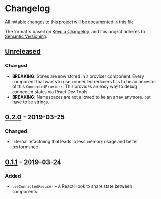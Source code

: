 # Changelog
All notable changes to this project will be documented in this file.

The format is based on [Keep a Changelog](https://keepachangelog.com/en/1.0.0/),
and this project adheres to [Semantic Versioning](https://semver.org/spec/v2.0.0.html).

## [Unreleased]
### Changed
- **BREAKING**: States are now stored in a provider component. Every component that wants to use connected reducers has to be an ancestor of this `ConnectedProvider`. This provides an easy way to debug connected states via React Dev Tools.
- **BREAKING**: Namespaces are not allowed to be an array anymore, but have to be strings.

## [0.2.0] - 2019-03-25
### Changed
- Internal refactoring that leads to less memory usage and better performance

## [0.1.1] - 2019-03-24
### Added
- `useConnectedReducer` – A React Hook to share state between components

[Unreleased]: https://github.com/pmk1c/react-connected-reducers/compare/v0.2.0...HEAD
[0.2.0]: https://github.com/pmk1c/react-connected-reducers/releases/tag/v0.2.0
[0.1.1]: https://github.com/pmk1c/react-connected-reducers/releases/tag/v0.1.1
